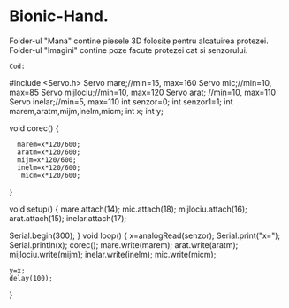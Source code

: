 # Bionic-Hand.
Folder-ul "Mana" contine piesele 3D folosite pentru alcatuirea protezei.
Folder-ul "Imagini" contine poze facute protezei cat si senzorului.

    Cod:
 #include <Servo.h>
 Servo mare;//min=15, max=160
 Servo mic;//min=10, max=85
 Servo mijlociu;//min=10, max=120
  Servo arat; //min=10, max=110
  Servo inelar;//min=5, max=110
  int senzor=0;
  int senzor1=1;
  int marem,aratm,mijm,inelm,micm;
  int x;
  int y;

  void corec()
  {
    
      marem=x*120/600;
      aratm=x*120/600;
      mijm=x*120/600;
      inelm=x*120/600;
       micm=x*120/600;
      
  }
 
  void setup() 
  {
  mare.attach(14);
  mic.attach(18);
  mijlociu.attach(16);
  arat.attach(15);
  inelar.attach(17);

  Serial.begin(300);
  }
  void loop() 
  { 
   x=analogRead(senzor);
   Serial.print("x=");
   Serial.println(x);
   corec();
    mare.write(marem); 
    arat.write(aratm);
    mijlociu.write(mijm);
    inelar.write(inelm); 
    mic.write(micm);
    
    y=x; 
    delay(100);
  }
